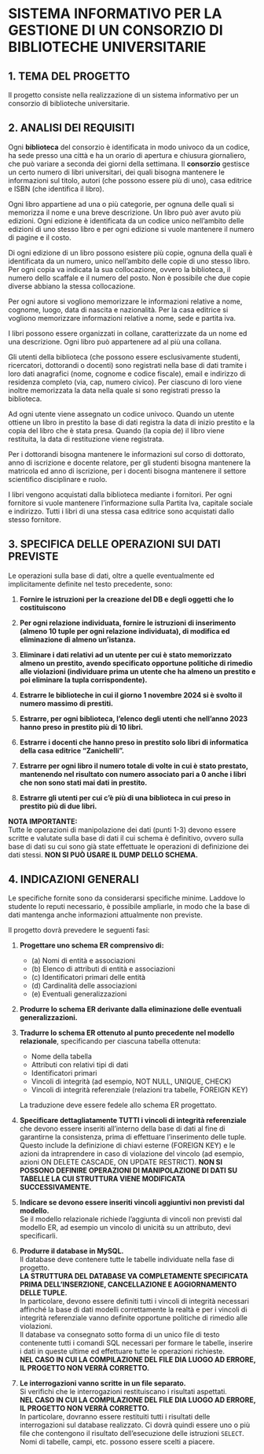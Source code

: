 # SISTEMA INFORMATIVO PER LA GESTIONE DI UN CONSORZIO DI BIBLIOTECHE UNIVERSITARIE

## 1. TEMA DEL PROGETTO
Il progetto consiste nella realizzazione di un sistema informativo per un consorzio di biblioteche universitarie.

## 2. ANALISI DEI REQUISITI
Ogni **biblioteca** del consorzio è identificata in modo univoco da un codice, ha sede presso una città e ha un orario di apertura e chiusura giornaliero, che può variare a seconda dei giorni della settimana. 
Il **consorzio** gestisce un certo numero di libri universitari, dei quali bisogna mantenere le informazioni sul titolo, autori (che possono essere più di uno), casa editrice e ISBN (che identifica il libro).  

Ogni libro appartiene ad una o più categorie, per ognuna delle quali si memorizza il nome e una breve descrizione. Un libro può aver avuto più edizioni. Ogni edizione è identificata da un codice unico nell’ambito delle edizioni di uno stesso libro e per ogni edizione si vuole mantenere il numero di pagine e il costo.

Di ogni edizione di un libro possono esistere più copie, ognuna della quali è identificata da un numero, unico nell’ambito delle copie di uno stesso libro. Per ogni copia va indicata la sua collocazione, ovvero la biblioteca, il numero dello scaffale e il numero del posto. Non è possibile che due copie diverse abbiano la stessa collocazione.

Per ogni autore si vogliono memorizzare le informazioni relative a nome, cognome, luogo, data di nascita e nazionalità. Per la casa editrice si vogliono memorizzare informazioni relative a nome, sede e partita iva.

I libri possono essere organizzati in collane, caratterizzate da un nome ed una descrizione. Ogni libro può appartenere ad al più una collana.

Gli utenti della biblioteca (che possono essere esclusivamente studenti, ricercatori, dottorandi o docenti) sono registrati nella base di dati tramite i loro dati anagrafici (nome, cognome e codice fiscale), email e indirizzo di residenza completo (via, cap, numero civico). Per ciascuno di loro viene inoltre memorizzata la data nella quale si sono registrati presso la biblioteca.

Ad ogni utente viene assegnato un codice univoco. Quando un utente ottiene un libro in prestito la base di dati registra la data di inizio prestito e la copia del libro che è stata presa. Quando (la copia de) il libro viene restituita, la data di restituzione viene registrata.

Per i dottorandi bisogna mantenere le informazioni sul corso di dottorato, anno di iscrizione e docente relatore, per gli studenti bisogna mantenere la matricola ed anno di iscrizione, per i docenti bisogna mantenere il settore scientifico disciplinare e ruolo.

I libri vengono acquistati dalla biblioteca mediante i fornitori. Per ogni fornitore si vuole mantenere l’informazione sulla Partita Iva, capitale sociale e indirizzo. Tutti i libri di una stessa casa editrice sono acquistati dallo stesso fornitore.

## 3. SPECIFICA DELLE OPERAZIONI SUI DATI PREVISTE
Le operazioni sulla base di dati, oltre a quelle eventualmente ed implicitamente definite nel testo precedente, sono:

1. **Fornire le istruzioni per la creazione del DB e degli oggetti che lo costituiscono**

2. **Per ogni relazione individuata, fornire le istruzioni di inserimento (almeno 10 tuple per ogni relazione individuata), di modifica ed eliminazione di almeno un’istanza.**

3. **Eliminare i dati relativi ad un utente per cui è stato memorizzato almeno un prestito, avendo specificato opportune politiche di rimedio alle violazioni (individuare prima un utente che ha almeno un prestito e poi eliminare la tupla corrispondente).**

4. **Estrarre le biblioteche in cui il giorno 1 novembre 2024 si è svolto il numero massimo di prestiti.**

5. **Estrarre, per ogni biblioteca, l’elenco degli utenti che nell’anno 2023 hanno preso in prestito più di 10 libri.**

6. **Estrarre i docenti che hanno preso in prestito solo libri di informatica della casa editrice “Zanichelli”.**

7. **Estrarre per ogni libro il numero totale di volte in cui è stato prestato, mantenendo nel risultato con numero associato pari a 0 anche i libri che non sono stati mai dati in prestito.**

8. **Estrarre gli utenti per cui c’è più di una biblioteca in cui preso in prestito più di due libri.**

**NOTA IMPORTANTE:**  
Tutte le operazioni di manipolazione dei dati (punti 1-3) devono essere scritte e valutate sulla base di dati il cui schema è definitivo, ovvero sulla base di dati su cui sono già state effettuate le operazioni di definizione dei dati stessi. **NON SI PUÒ USARE IL DUMP DELLO SCHEMA.**

## 4. INDICAZIONI GENERALI
Le specifiche fornite sono da considerarsi specifiche minime. Laddove lo studente lo reputi necessario, è possibile ampliarle, in modo che la base di dati mantenga anche informazioni attualmente non previste.

Il progetto dovrà prevedere le seguenti fasi:

1. **Progettare uno schema ER comprensivo di:**
   - (a) Nomi di entità e associazioni
   - (b) Elenco di attributi di entità e associazioni
   - (c) Identificatori primari delle entità
   - (d) Cardinalità delle associazioni
   - (e) Eventuali generalizzazioni

2. **Produrre lo schema ER derivante dalla eliminazione delle eventuali generalizzazioni.**

3. **Tradurre lo schema ER ottenuto al punto precedente nel modello relazionale**, specificando per ciascuna tabella ottenuta:
   - Nome della tabella
   - Attributi con relativi tipi di dati
   - Identificatori primari
   - Vincoli di integrità (ad esempio, NOT NULL, UNIQUE, CHECK)
   - Vincoli di integrità referenziale (relazioni tra tabelle, FOREIGN KEY)

   La traduzione deve essere fedele allo schema ER progettato.

4. **Specificare dettagliatamente TUTTI i vincoli di integrità referenziale** che devono essere inseriti all’interno della base di dati al fine di garantirne la consistenza, prima di effettuare l’inserimento delle tuple.  
Questo include la definizione di chiavi esterne (FOREIGN KEY) e le azioni da intraprendere in caso di violazione del vincolo (ad esempio, azioni ON DELETE CASCADE, ON UPDATE RESTRICT).
**NON SI POSSONO DEFINIRE OPERAZIONI DI MANIPOLAZIONE DI DATI SU TABELLE LA CUI STRUTTURA VIENE MODIFICATA SUCCESSIVAMENTE.**

5. **Indicare se devono essere inseriti vincoli aggiuntivi non previsti dal modello.**  
    Se il modello relazionale richiede l’aggiunta di vincoli non previsti dal modello ER, ad esempio un vincolo di unicità su un attributo, devi specificarli.

6. **Produrre il database in MySQL.**  
   Il database deve contenere tutte le tabelle individuate nella fase di progetto.  
   **LA STRUTTURA DEL DATABASE VA COMPLETAMENTE SPECIFICATA PRIMA DELL’INSERZIONE, CANCELLAZIONE E AGGIORNAMENTO DELLE TUPLE.**  
   In particolare, devono essere definiti tutti i vincoli di integrità necessari affinché la base di dati modelli correttamente la realtà e per i vincoli di integrità referenziale vanno definite opportune politiche di rimedio alle violazioni.  
   Il database va consegnato sotto forma di un unico file di testo contenente tutti i comandi SQL necessari per formare le tabelle, inserire i dati in queste ultime ed effettuare tutte le operazioni richieste.  
   **NEL CASO IN CUI LA COMPILAZIONE DEL FILE DIA LUOGO AD ERRORE, IL PROGETTO NON VERRÀ CORRETTO.**

7. **Le interrogazioni vanno scritte in un file separato.**  
   Si verifichi che le interrogazioni restituiscano i risultati aspettati.  
   **NEL CASO IN CUI LA COMPILAZIONE DEL FILE DIA LUOGO AD ERRORE, IL PROGETTO NON VERRÀ CORRETTO.**  
   In particolare, dovranno essere restituiti tutti i risultati delle interrogazioni sul database realizzato. Ci dovrà quindi essere uno o più file che contengono il risultato dell’esecuzione delle istruzioni `SELECT`.  
   Nomi di tabelle, campi, etc. possono essere scelti a piacere.


